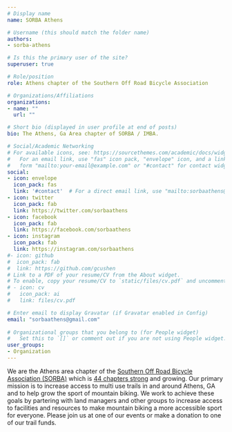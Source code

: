 ```yaml
---
# Display name
name: SORBA Athens

# Username (this should match the folder name)
authors:
- sorba-athens

# Is this the primary user of the site?
superuser: true

# Role/position
role: Athens chapter of the Southern Off Road Bicycle Association

# Organizations/Affiliations
organizations:
- name: ""
  url: ""

# Short bio (displayed in user profile at end of posts)
bio: The Athens, Ga Area chapter of SORBA / IMBA.

# Social/Academic Networking
# For available icons, see: https://sourcethemes.com/academic/docs/widgets/#icons
#   For an email link, use "fas" icon pack, "envelope" icon, and a link in the
#   form "mailto:your-email@example.com" or "#contact" for contact widget.
social:
- icon: envelope
  icon_pack: fas
  link: '#contact'  # For a direct email link, use "mailto:sorbaathens@gmail.com".
- icon: twitter
  icon_pack: fab
  link: https://twitter.com/sorbaathens
- icon: facebook
  icon_pack: fab
  link: https://facebook.com/sorbaathens
- icon: instagram
  icon_pack: fab
  link: https://instagram.com/sorbaathens
#- icon: github
#  icon_pack: fab
#  link: https://github.com/gcushen
# Link to a PDF of your resume/CV from the About widget.
# To enable, copy your resume/CV to `static/files/cv.pdf` and uncomment the lines below.  
# - icon: cv
#   icon_pack: ai
#   link: files/cv.pdf

# Enter email to display Gravatar (if Gravatar enabled in Config)
email: "sorbaathens@gmail.com"
  
# Organizational groups that you belong to (for People widget)
#   Set this to `[]` or comment out if you are not using People widget.  
user_groups:
- Organization
---
```


We are the Athens area chapter of the [Southern Off Road Bicycle Association (SORBA)](sorba.org) which is [44 chapters strong](https://sorba.org/chapters/) and growing. Our primary mission is to increase access to multi use trails in and around Athens, GA and to help grow the sport of mountain biking. We work to achieve these goals by partering with land managers and other groups to increase access to facilities and resources to make mountain biking a more accessible sport for everyone. Please join us at one of our events or make a donation to one of our trail funds.

